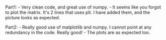 Part1:
    - Very clean code, and great use of numpy.
    - It seems like you forgot to plot the matrix. It's 2 lines that uses plt. I have added them, and the picture looks as expected.

Part2:
    - Really good use of matplotlib and numpy. I cannot point at any redundancy in the code. Really good!
    - The plots are as expected too.